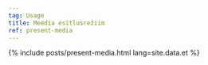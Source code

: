 ```yaml
---
tag: Usage
title: Meedia esitlusrežiim
ref: present-media
---
```


{% include posts/present-media.html lang=site.data.et %}
